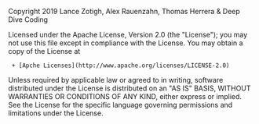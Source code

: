    Copyright 2019 Lance Zotigh, Alex Rauenzahn, Thomas Herrera & Deep Dive Coding
 
   Licensed under the Apache License, Version 2.0 (the "License");
   you may not use this file except in compliance with the License.
   You may obtain a copy of the License at
 
     + [Apche Licenses](http://www.apache.org/licenses/LICENSE-2.0)
 
   Unless required by applicable law or agreed to in writing, software
   distributed under the License is distributed on an "AS IS" BASIS,
   WITHOUT WARRANTIES OR CONDITIONS OF ANY KIND, either express or implied.
   See the License for the specific language governing permissions and
   limitations under the License.
